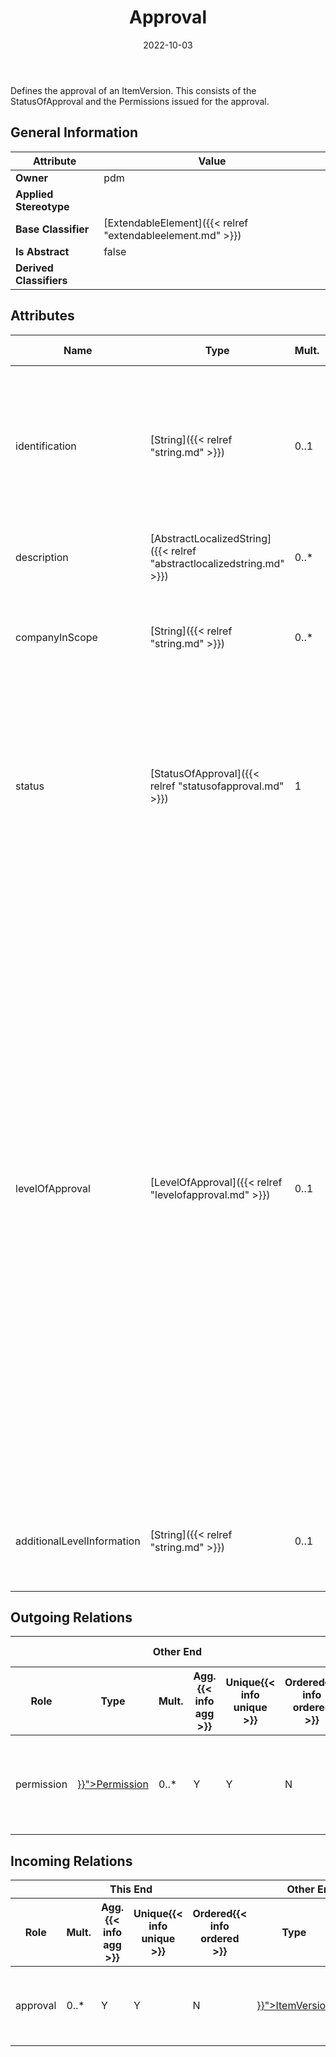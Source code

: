 ﻿---
title: Approval
toc: false
type: specs
date: "2022-10-03"
draft: false
specification: VEC
version: 2.0.1
documentType: "Recommendation"
elementType: Class
classes:
  - Approval
menu_name: vec-2.0.1
---
<p> Defines the approval of an ItemVersion. This consists of the StatusOfApproval and the Permissions issued for the approval.      </p>

## General Information

| Attribute               | Value |
|-------------------------|-------|
| **Owner**               | pdm |
| **Applied Stereotype**  |   |
| **Base Classifier**     | [ExtendableElement]({{< relref "extendableelement.md" >}})<br/>  |
| **Is Abstract**         | false |
| **Derived Classifiers** |   |

## Attributes
|  Name  |  Type  |  Mult.  |  Description  |  Owning Classifier  |
|--------|--------|---------|---------------|--------------|
|identification| [String]({{< relref "string.md" >}}) | 0..1 | <p> Specifies a unique identification of the approval. The identification is guaranteed to be unique over all VEC-documents. Normally this would reference to a company specific approval number or something similar. KBLFRM-349      </p> | [Approval]({{< relref "approval.md" >}}) |
|description| [AbstractLocalizedString]({{< relref "abstractlocalizedstring.md" >}}) | 0..* | <p>Room for additional information about the item. </p> | [Approval]({{< relref "approval.md" >}}) |
|companyInScope| [String]({{< relref "string.md" >}}) | 0..* | <p> Room to specify for which companies the Approval is valid. It might be e.g. that an approved Item may only be delivered by some specific company.      </p> | [Approval]({{< relref "approval.md" >}}) |
|status| [StatusOfApproval]({{< relref "statusofapproval.md" >}}) | 1 | <p> The approval level concerning approval status. Predefined are the values: NotYetApproved, Approved and Withdrawn. The status refers to the status of the <i>Approval</i>, not the status of the <i>ItemVersion. </i>So, e.g. withdrawn means the approval (with its corresponding level) has been withdrawn, not the <i>ItemVersion</i> itself.      </p> | [Approval]({{< relref "approval.md" >}}) |
|levelOfApproval| [LevelOfApproval]({{< relref "levelofapproval.md" >}}) | 0..1 | <p> Relates to activities that are allowed with the ItemVersion after release for example building pilot tools or production tools. The levelOfApproval applies to the <i>ItemVersion </i>itself without further detailing or additional context. So, for example &quot;Free&quot; means, that from a component's perspective the corresponding <i>PartVersion</i> has satisfied all qualification procedures and can be used within its specified limits without restriction.      </p>      <p> The levels <i>Planned</i>, <i>Free</i>, <i>Invalid</i> refer to a single approval level. The levels <i>Develop</i> and <i>Restricted</i> refer to a category of approval levels in the lifecycle of an <i>ItemVersion</i> that all belong to the same phase but are highly company specific. For example, <i>Develop</i> approvals might be a &quot;a start of construction approval&quot; or a &quot;building of prototypes or tools allowed approval&quot;. &quot;Restricted&quot; approvals might be &quot;only for special purpose vehicles&quot;, &quot;spare part only&quot; or &quot;residual parts may be used up&quot;.      </p>      <p> In these cases, the <i>additionalLevelInformation</i> can be used to provide further information (e.g. a company specific approval level).      </p> | [Approval]({{< relref "approval.md" >}}) |
|additionalLevelInformation| [String]({{< relref "string.md" >}}) | 0..1 | <p> Additional potentially company specific information about the level of approval (e.g. further detailing of a &quot;Restricted&quot; approval.      </p> | [Approval]({{< relref "approval.md" >}}) |

## Outgoing Relations
<table>
    <thead>
        <tr>
           <th colspan="6">Other End</th>
           <th colspan="1">This End</th>
           <th colspan="1">General</th>
        </tr>
        <tr>
           <th>Role</th>
           <th>Type</th>
           <th>Mult.</th>
           <th>Agg.{{< info agg >}}</th>
           <th>Unique{{< info unique >}}</th>
           <th>Ordered{{< info ordered >}}</th>
           <th>Mult.</th>
           <th>Description</th>
        </tr>
    <thead>
    <tbody>
    <tr>
        <td>permission</td>
        <td><a href="{{< relref "permission.md" >}}">Permission</a></td>
        <td>0..*</td>
        <td>Y</td>
        <td>Y</td>
        <td>N</td>
        <td>1</td>
        <td><p> Specifies the permission issued with the approval.      </p></td>
    </tr>
    </tbody>
</table>

##  Incoming Relations
<table>
    <thead>
        <tr>
           <th colspan="5">This End</th>
           <th colspan="2">Other End</th>
           <th colspan="1">General</th>
        </tr>
        <tr>
           <th>Role</th>
           <th>Mult.</th>
           <th>Agg.{{< info agg >}}</th>
           <th>Unique{{< info unique >}}</th>
           <th>Ordered{{< info ordered >}}</th>
           <th>Type</th>
           <th>Mult.</th>
           <th>Description</th>
        </tr>
    <thead>
    <tbody>
    <tr>
        <td>approval</td>
        <td>0..*</td>
        <td>Y</td>
        <td>Y</td>
        <td>N</td>
        <td><a href="{{< relref "itemversion.md" >}}">ItemVersion</a></td>
        <td>1</td>
        <td>Specifies the approval information of the ItemVersion.</td>
    </tr>
    </tbody>
</table>



